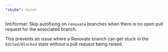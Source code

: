 ```yaml
---
"skuba": minor
---
```


lint/format: Skip autofixing on `renovate` branches when there is no open pull request for the associated branch.

This prevents an issue where a Renovate branch can get stuck in the `Edited/Blocked` state without a pull request being raised.
